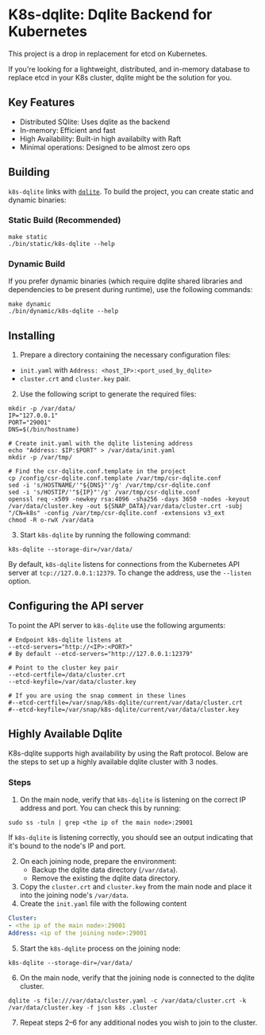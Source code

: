 # K8s-dqlite: Dqlite Backend for Kubernetes

This project is a drop in replacement for etcd on Kubernetes.

If you're looking for a lightweight, distributed, and in-memory database to replace etcd
in your K8s cluster, dqlite might be the solution for you.

## Key Features

- Distributed SQlite: Uses dqlite as the backend
- In-memory: Efficient and fast
- High Availability: Built-in high availabilty with Raft
- Minimal operations: Designed to be almost zero ops

## Building

`k8s-dqlite` links with [`dqlite`](https://github.com/canonical/dqlite). To build the project, you can create static and dynamic binaries:

### Static Build (Recommended)

```
make static
./bin/static/k8s-dqlite --help
```

### Dynamic Build

If you prefer dynamic binaries (which require dqlite shared libraries and dependencies to be present during runtime), use the following commands:

```
make dynamic
./bin/dynamic/k8s-dqlite --help
```

## Installing

1. Prepare a directory containing the necessary configuration files:

- `init.yaml` with `Address: <host_IP>:<port_used_by_dqlite>`
- `cluster.crt` and `cluster.key` pair.

2. Use the following script to generate the required files:

```
mkdir -p /var/data/
IP="127.0.0.1"
PORT="29001"
DNS=$(/bin/hostname)

# Create init.yaml with the dqlite listening address
echo "Address: $IP:$PORT" > /var/data/init.yaml
mkdir -p /var/tmp/

# Find the csr-dqlite.conf.template in the project
cp /config/csr-dqlite.conf.template /var/tmp/csr-dqlite.conf
sed -i 's/HOSTNAME/'"${DNS}"'/g' /var/tmp/csr-dqlite.conf
sed -i 's/HOSTIP/'"${IP}"'/g' /var/tmp/csr-dqlite.conf
openssl req -x509 -newkey rsa:4096 -sha256 -days 3650 -nodes -keyout /var/data/cluster.key -out ${SNAP_DATA}/var/data/cluster.crt -subj "/CN=k8s" -config /var/tmp/csr-dqlite.conf -extensions v3_ext
chmod -R o-rwX /var/data
```

3. Start `k8s-dqlite` by running the following command:

```
k8s-dqlite --storage-dir=/var/data/
```

By default, `k8s-dqlite` listens for connections from the Kubernetes API server at `tcp://127.0.0.1:12379`.
To change the address, use the `--listen` option.

## Configuring the API server

To point the API server to `k8s-dqlite` use the following arguments:

```
# Endpoint k8s-dqlite listens at
--etcd-servers="http://<IP>:<PORT>"
# By default --etcd-servers="http://127.0.0.1:12379"

# Point to the cluster key pair
--etcd-certfile=/data/cluster.crt
--etcd-keyfile=/var/data/cluster.key

# If you are using the snap comment in these lines
#--etcd-certfile=/var/snap/k8s-dqlite/current/var/data/cluster.crt
#--etcd-keyfile=/var/snap/k8s-dqlite/current/var/data/cluster.key
```

## Highly Available Dqlite

K8s-dqlite supports high availability by using the Raft protocol.
Below are the steps to set up a highly available dqlite cluster with 3 nodes.

### Steps

1. On the main node, verify that `k8s-dqlite` is listening on the correct IP address and port. You can check this by running:

  ```
  sudo ss -tuln | grep <the ip of the main node>:29001
  ```

  If `k8s-dqlite` is listening correctly, you should see an output indicating that
  it's bound to the node's IP and port.

2. On each joining node, prepare the environment:
   - Backup the dqlite data directory (`/var/data`).
   - Remove the existing the dqlite data directory.
3. Copy the `cluster.crt` and `cluster.key` from the main node and place it into the joining node's `/var/data`.
4. Create the `init.yaml` file with the following content

  ```yaml
  Cluster:
  - <the ip of the main node>:29001
  Address: <ip of the joining node>:29001
  ```

5. Start the `k8s-dqlite` process on the joining node:

  ```shell
  k8s-dqlite --storage-dir=/var/data/
  ```

6. On the main node, verify that the joining node is connected to the dqlite cluster.

  ```shell
  dqlite -s file:///var/data/cluster.yaml -c /var/data/cluster.crt -k /var/data/cluster.key -f json k8s .cluster
  ```

7. Repeat steps 2–6 for any additional nodes you wish to join to the cluster.
